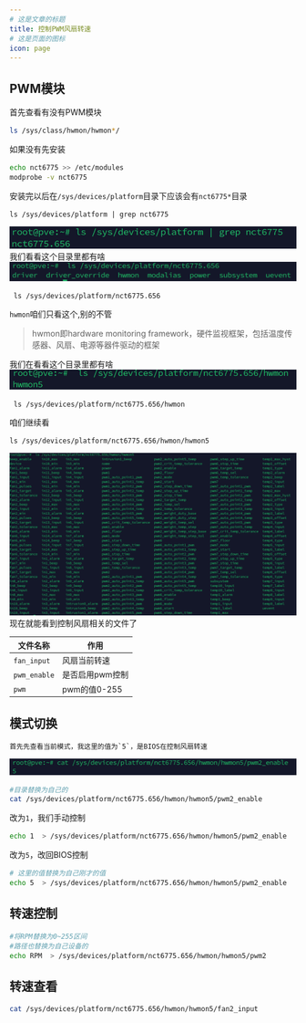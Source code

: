 ```yaml
---
# 这是文章的标题
title: 控制PWM风扇转速
# 这是页面的图标
icon: page
---
```

## PWM模块
首先查看有没有PWM模块
```bash
ls /sys/class/hwmon/hwmon*/
```
如果没有先安装
```bash
echo nct6775 >> /etc/modules
modprobe -v nct6775
```
安装完以后在`/sys/devices/platform`目录下应该会有`nct6775*`目录
```
ls /sys/devices/platform | grep nct6775
```
![](20230827105242.png)
我们看看这个目录里都有啥
![](20230827105449.png)
```
 ls /sys/devices/platform/nct6775.656
```
`hwmon`咱们只看这个,别的不管        
> hwmon即hardware monitoring framework，硬件监视框架，包括温度传感器、风扇、电源等器件驱动的框架              
 
我们在看看这个目录里都有啥
![](20230827105732.png)
```
 ls /sys/devices/platform/nct6775.656/hwmon
```
咱们继续看
```
ls /sys/devices/platform/nct6775.656/hwmon/hwmon5
```
![](20230827105817.png)
现在就能看到控制风扇相关的文件了

| 文件名称     | 作用           | 
| ---         | ---            | 
| `fan_input`  | 风扇当前转速    |
| `pwm_enable` | 是否启用pwm控制 | 
| `pwm`       | pwm的值0-255    |

## 模式切换

````danger
首先先查看当前模式，我这里的值为`5`，是BIOS在控制风扇转速
````
![](20230827110756.png)
```bash
#目录替换为自己的    
cat /sys/devices/platform/nct6775.656/hwmon/hwmon5/pwm2_enable
```    
改为`1`，我们手动控制
```bash
echo 1  > /sys/devices/platform/nct6775.656/hwmon/hwmon5/pwm2_enable
```
改为`5`，改回BIOS控制
```bash
# 这里的值替换为自己刚才的值
echo 5  > /sys/devices/platform/nct6775.656/hwmon/hwmon5/pwm2_enable
```
## 转速控制
```bash
#将RPM替换为0~255区间
#路径也替换为自己设备的
echo RPM  > /sys/devices/platform/nct6775.656/hwmon/hwmon5/pwm2
```
## 转速查看
```bash
cat /sys/devices/platform/nct6775.656/hwmon/hwmon5/fan2_input
```